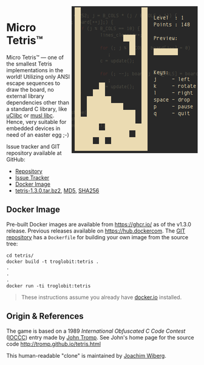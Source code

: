 <img align="right" src="micro-tetris.png" alt="ASCII Image of Micro Tetris">

Micro Tetris™
=============

Micro Tetris™ — one of the smallest Tetris implementations in the world!
Utilizing only ANSI escape sequences to draw the board, no external
library dependencies other than a standard C library, like [uClibc][] or
[musl libc][]. Hence, very suitable for embedded devices in need of an
easter egg ;-)

Issue tracker and GIT repository available at GitHub:

  * [Repository][]
  * [Issue Tracker][]
  * [Docker Image](https://ghcr.io/troglobit/tetris)
  * [tetris-1.3.0.tar.bz2][tarball], [MD5][], [SHA256][]


Docker Image
------------

Pre-built Docker images are available from <https://ghcr.io/> as of the
v1.3.0 release.  Previous releases available on <https://hub.dockercom>.
The [GIT repository][repository] has a `Dockerfile` for building your
own image from the source tree:

```shell
cd tetris/
docker build -t troglobit:tetris .
.
.
.
docker run -ti troglobit:tetris
```

> These instructions assume you already have [docker.io][] installed.


Origin & References
-------------------

The game is based on a 1989 *International Obfuscated C Code Contest*
([IOCCC](http://www.ioccc.org)) entry made by [John Tromp][].  See
John's home page for the source code http://tromp.github.io/tetris.html

This human-readable "clone" is maintained by [Joachim Wiberg][].

[uClibc]:          https://uclibc-ng.org
[musl libc]:       https://www.musl-libc.org
[docker.io]:       https://www.docker.com
[John Tromp]:      https://tromp.github.io/
[Repository]:      https://github.com/troglobit/tetris
[Issue Tracker]:   https://github.com/troglobit/tetris/issues
[Joachim Wiberg]:  https://troglobit.com
[tarball]:         https://troglobit.com/tetris/tetris-1.3.0.tar.bz2
[MD5]:             https://troglobit.com/tetris/tetris-1.3.0.tar.bz2.md5
[SHA256]:          https://troglobit.com/tetris/tetris-1.3.0.tar.bz2.sha256
